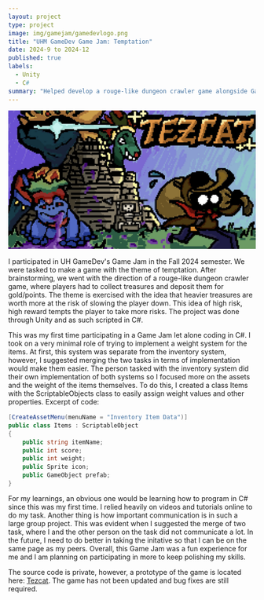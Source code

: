 ```yaml
---
layout: project
type: project
image: img/gamejam/gamedevlogo.png
title: "UHM GameDev Game Jam: Temptation"
date: 2024-9 to 2024-12
published: true
labels:
  - Unity
  - C#
summary: "Helped develop a rouge-like dungeon crawler game alongside GameDev club members for the Fall2024 semester Game Jam."
---
```


<div class="text-center p-4">
  <img src="../img/gamejam/Tezcat_TitleScreen.png" class="img-fluid" >
</div>

I participated in UH GameDev's Game Jam in the Fall 2024 semester. We were tasked to make a game with the theme of temptation. After brainstorming, we went with the direction of a rouge-like dungeon crawler game, where players had to collect treasures and deposit them for gold/points. The theme is exercised with the idea that heavier treasures are worth more at the risk of slowing the player down. This idea of high risk, high reward tempts the player to take more risks. The project was done through Unity and as such scripted in C#.

This was my first time participating in a Game Jam let alone coding in C#. I took on a very minimal role of trying to implement a weight system for the items. At first, this system was separate from the inventory system, however, I suggested merging the two tasks in terms of implementation would make them easier. The person tasked with the inventory system did their own implementation of both systems so I focused more on the assets and the weight of the items themselves. To do this, I created a class Items with the ScriptableObjects class to easily assign weight values and other properties. Excerpt of code:

```c#
[CreateAssetMenu(menuName = "Inventory Item Data")]
public class Items : ScriptableObject
{
    public string itemName;
    public int score;
    public int weight;
    public Sprite icon;
    public GameObject prefab;
}
```

For my learnings, an obvious one would be learning how to program in C# since this was my first time. I relied heavily on videos and tutorials online to do my task. Another thing is how important communication is in such a large group project. This was evident when I suggested the merge of two task, where I and the other person on the task did not communicate a lot. In the future, I need to do better in taking the initative so that I can be on the same page as my peers. Overall, this Game Jam was a fun experience for me and I am planning on participating in more to keep polishing my skills.

The source code is private, however, a prototype of the game is located here: [Tezcat](https://uhmanoagamedev.itch.io/tezcat). The game has not been updated and bug fixes are still required.
